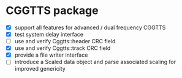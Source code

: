 CGGTTS package
===============

- [x] support all features for advanced / dual frequency CGGTTS
- [x] test system delay interface
- [ ] use and verify Cggtts::header CRC field 
- [x] use and verify Cggtts::track CRC field 
- [x] provide a file writer interface
- [ ] introduce a Scaled data object and parse associated scaling for improved genericity
